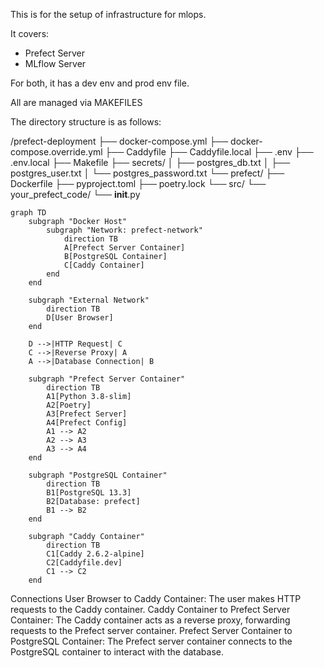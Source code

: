 This is for the setup of infrastructure for mlops.

It covers:
- Prefect Server
- MLflow Server

For both, it has a dev env and prod env file.

All are managed via MAKEFILES

The directory structure is as follows: 

/prefect-deployment
  ├── docker-compose.yml
  ├── docker-compose.override.yml
  ├── Caddyfile
  ├── Caddyfile.local
  ├── .env
  ├── .env.local
  ├── Makefile
  ├── secrets/
  │   ├── postgres_db.txt
  │   ├── postgres_user.txt
  │   └── postgres_password.txt
  └── prefect/
      ├── Dockerfile
      ├── pyproject.toml
      ├── poetry.lock
      └── src/
          └── your_prefect_code/
              └── __init__.py


```mermaid
graph TD
    subgraph "Docker Host"
        subgraph "Network: prefect-network"
            direction TB
            A[Prefect Server Container]
            B[PostgreSQL Container]
            C[Caddy Container]
        end
    end

    subgraph "External Network"
        direction TB
        D[User Browser]
    end

    D -->|HTTP Request| C
    C -->|Reverse Proxy| A
    A -->|Database Connection| B

    subgraph "Prefect Server Container"
        direction TB
        A1[Python 3.8-slim]
        A2[Poetry]
        A3[Prefect Server]
        A4[Prefect Config]
        A1 --> A2
        A2 --> A3
        A3 --> A4
    end

    subgraph "PostgreSQL Container"
        direction TB
        B1[PostgreSQL 13.3]
        B2[Database: prefect]
        B1 --> B2
    end

    subgraph "Caddy Container"
        direction TB
        C1[Caddy 2.6.2-alpine]
        C2[Caddyfile.dev]
        C1 --> C2
    end

```

Connections
User Browser to Caddy Container: The user makes HTTP requests to the Caddy container.
Caddy Container to Prefect Server Container: The Caddy container acts as a reverse proxy, forwarding requests to the Prefect server container.
Prefect Server Container to PostgreSQL Container: The Prefect server container connects to the PostgreSQL container to interact with the database.
